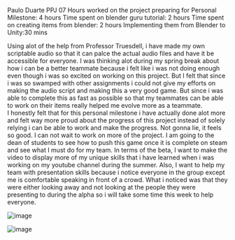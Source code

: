 Paulo Duarte PPJ 07
Hours worked on the project preparing for Personal Milestone: 4 hours
Time spent on blender guru tutorial: 2 hours
Time spent on creating items from blender: 2 hours
Implementing them from Blender to Unity:30 mins

Using alot of the help from Professor Truesdell, i have made my own scriptable audio so that it can palce the actual audio files and have it be accessible for everyone. 
I was thinking alot during my spring break about how i can be a better teammate because i felt like i was not doing enough even though i was so excited on working on this project.  But I felt that since i was so swamped with other assignments i could not give my efforts on making the audio script and making this a very good game.  But since i was able to complete this as fast as possible so that my teammates can be able to work on their items really helped me evolve more as a teammate.  
I honestly felt that for this personal milestone i have actually done alot more and felt way more proud about the progress of this project instead of solely relying i can be able to work and make the progress.  Not gonna lie, it feels so good. I can not wait to work on more of the project. I am going to the dean of students to see how to push this game once it is complete on steam and see what I must do for my team. 
In terms of the beta, I want to make the video to display more of my unique skills that i have learned when i was working on my youtube channel during the summer. Also, I want to help my team with presentation skills because i notice everyone in the group except me is comfortable speaking in front of a crowd.  What i noticed was that they were either looking away and not looking at the people they were presenting to during the alpha so i will take some time this week to help everyone. 
 

![image](https://github.com/user-attachments/assets/f7243836-7b87-490f-989d-aa798c4d0048)

![image](https://github.com/user-attachments/assets/22da09f4-a7eb-46d3-a072-7095b24cbed5)

